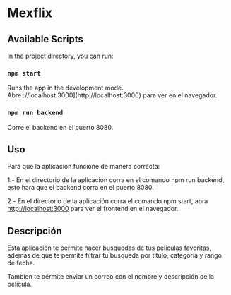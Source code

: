 # Mexflix

## Available Scripts

In the project directory, you can run:

### `npm start`

Runs the app in the development mode.\
Abre ://localhost:3000](http://localhost:3000) para ver en el navegador.

### `npm run backend`

Corre el backend en el puerto 8080.

## Uso

Para que la aplicación funcione de manera correcta:


1.- En el directorio de la aplicación corra en el comando npm run backend,
    esto hara que el backend corra en el puerto 8080.
    
2.- En el directorio de la aplicación corra el comando npm start, abra
    [http://localhost:3000](http://localhost:3000) para ver el frontend en el navegador.

## Descripción

Esta aplicación te permite hacer busquedas de tus peliculas favoritas, ademas de que te
permite filtrar tu busqueda por titulo, categoria y rango de fecha.

Tambien te pérmite enviar un correo con el nombre y descripción de la pelicula.

